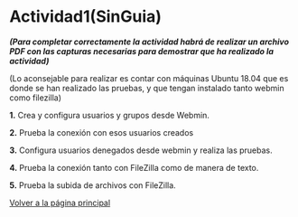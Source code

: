 # Actividad1(SinGuia)

***(Para completar correctamente la actividad habrá de realizar un archivo PDF con las capturas necesarias para demostrar que ha realizado la actividad)***

(Lo aconsejable para realizar es contar con máquinas Ubuntu 18.04 que es donde se han realizado las pruebas, y que tengan instalado tanto webmin como filezilla)

**1.** Crea y configura usuarios y grupos desde Webmin.

**2.** Prueba la conexión con esos usuarios creados

**3.** Configura usuarios denegados desde webmin y realiza las pruebas.

**4.** Prueba la conexión tanto con FileZilla como de manera de texto.

**5.** Prueba la subida de archivos con FileZilla.

[Volver a la página principal](INDICE.md)
